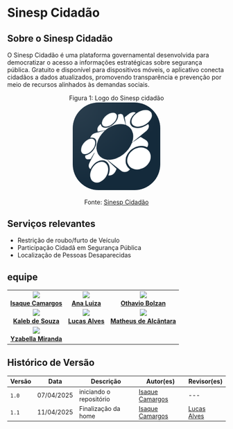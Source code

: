 # Sinesp Cidadão

## Sobre o Sinesp Cidadão

O Sinesp Cidadão é uma plataforma governamental desenvolvida para democratizar o acesso a informações estratégicas sobre segurança pública. Gratuito e disponível para dispositivos móveis, o aplicativo conecta cidadãos a dados atualizados, promovendo transparência e prevenção por meio de recursos alinhados às demandas sociais.

<p align="center" > <font>Figura 1: Logo do Sinesp cidadão</font> <br><img style="border: 2px solid white; border-radius: 30%" src="planejamento/assets/img/logosinesp.png" width = 40%></p>
<p align="center" > <font>Fonte: <a href="https://play.google.com/store/apps/details?id=br.gov.sinesp.cidadao.android&hl=pt_BR">Sinesp Cidadão</a></font> <br></p>

## Serviços relevantes
- Restrição de roubo/furto de Veículo
- Participação Cidadã em Segurança Pública
- Localização de Pessoas Desaparecidas

## equipe

<table align="center">
  <tr>
    <td align="center">
      <img src="https://avatars.githubusercontent.com/u/145882190?v=4" width=100><br>
            <b><a href="https://github.com/isaqzin">Isaque Camargos</a></b><br>
    </td>
    <td align="center">
      <img src="https://avatars.githubusercontent.com/u/138021508?v=4" width=100><br>
      <b><a href="https://github.com/Ana-Luiza-SC">Ana Luiza</a></b><br>
    </td>
    <td align="center">
      <img src="https://avatars.githubusercontent.com/u/149620306?v=4" width=100><br>
      <b><a href="https://github.com/bolzanMGB">Othavio Bolzan</a></b><br>
    </td>
  </tr>
  <tr>
    <td align="center">
      <img src="https://avatars.githubusercontent.com/u/163928510?v=4" width=100><br>
      <b><a href="https://github.com/kalebmacedo">Kaleb de Souza</a></b><br>
    </td>
    <td align="center">
      <img src="https://avatars.githubusercontent.com/u/155484556?v=4" width=100><br>
      <b><a href="https://github.com/LucasAlves71">Lucas Alves</a></b><br>
    </td>
    <td align="center">
      <img src="https://avatars.githubusercontent.com/u/107211702?v=4" width=100><br>
      <b><a href="https://github.com/matheusdealcantara">Matheus de Alcântara</a></b><br>
    </td>
  </tr>
  <tr>
    <td align="center">
      <img src="https://avatars.githubusercontent.com/u/100642769?v=4" width=100><br>
      <b><a href="https://github.com/redjsun">Yzabella Miranda</a></b><br>
    </td>
  </tr>
</table>

## Histórico de Versão

| Versão | Data          | Descrição                          | Autor(es)     |  Revisor(es)  |
| ------ | ------------- | ---------------------------------- | ------------- | ------------- |
| `1.0`  |  07/04/2025 |  iniciando o repositório | [Isaque Camargos](https://github.com/isaqzin)  | --- |
| `1.1`  |  11/04/2025 |  Finalização da home | [Isaque Camargos](https://github.com/isaqzin)  | [Lucas Alves](https://github.com/LucasAlves71) |